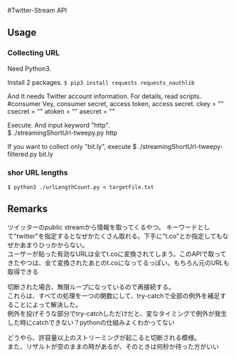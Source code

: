 #Twitter-Stream API
## Usage
### Collecting URL
Need Python3.  

Install 2 packages.
`$ pip3 install requests requests_oauthlib` 
  
And It needs Twitter account information. For details, read scripts.  
    #consumer Vey, consumer secret, access token, access secret.
    ckey  = ""
    csecret = ""
    atoken = ""
    asecret = ""
 
Execute. And input keyword "http".   
    $ ./streamingShortUrl-tweepy.py 
    http
  
If you want to collect only "bit.ly", execute 
    $ ./streamingShortUrl-tweepy-filtered.py bit.ly

### shor URL lengths
`$ python3 ./urlLengthCount.py < targetFile.txt`

## Remarks
ツイッターのpublic streamから情報を取ってくるやつ。
キーワードとして"twitter"を指定するとなぜかたくさん取れる。下手に"t.co"とか指定してもなぜかあまりひっかからない。  
ユーザーが貼った有効なURLは全てt.coに変換されてしまう。このAPIで取ってきたやつは、全て変換されたあとのt.coになってるっぽい。もちろん元のURLも取得できる  
    
切断された場合、無限ループになっているので再接続する。  
これらは、すべての処理を一つの関数にして、try-catchで全部の例外を補足することによって解決した。  
例外を投げそうな部分でtry-catchしただけだと、変なタイミングで例外が発生した時にcatchできない？pythonの仕組みよくわかってない
  
どうやら、許容量以上のストリーミングが起こると切断される模様。  
また、リザルトが空のままの時があるが、そのときは何秒か待った方がいい  
  
